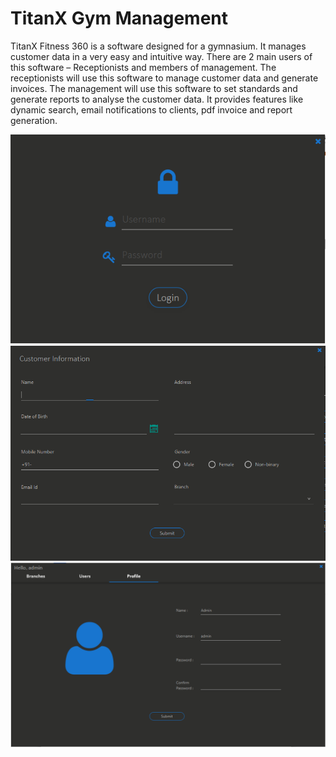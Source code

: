 # TitanX Gym Management 
TitanX Fitness 360 is a software designed for a gymnasium. It manages customer data in a very easy and intuitive way. There are 2 main users of this software – Receptionists and members of management. The receptionists will use this software to manage customer data and generate invoices. The management will use this software to set standards and generate reports to analyse the customer data. It provides features like dynamic search, email notifications to clients, pdf invoice and report generation.

![Login page](images/ss1.png)
![Customer create/update page](images/ss2.png)
![Profile page](images/ss3.png)
